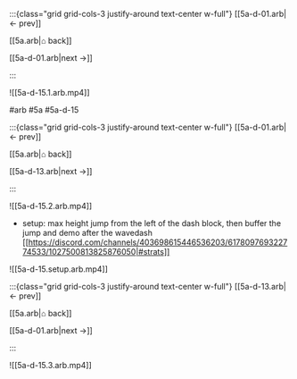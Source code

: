 :::{class="grid grid-cols-3 justify-around text-center w-full"}
[[5a-d-01.arb|← prev]]

[[5a.arb|⌂ back]]

[[5a-d-01.arb|next →]]

:::

![[5a-d-15.1.arb.mp4]]

#arb #5a #5a-d-15

:::{class="grid grid-cols-3 justify-around text-center w-full"}
[[5a-d-01.arb|← prev]]

[[5a.arb|⌂ back]]

[[5a-d-13.arb|next →]]

:::

![[5a-d-15.2.arb.mp4]]

* setup: max height jump from the left of the dash block, then buffer the jump and demo after the wavedash [[https://discord.com/channels/403698615446536203/617809769322774533/1027500813825876050|#strats]]


![[5a-d-15.setup.arb.mp4]]

:::{class="grid grid-cols-3 justify-around text-center w-full"}
[[5a-d-13.arb|← prev]]

[[5a.arb|⌂ back]]

[[5a-d-01.arb|next →]]

:::

![[5a-d-15.3.arb.mp4]]

